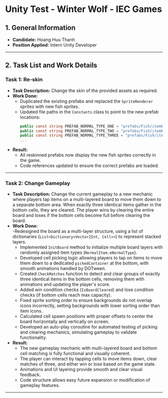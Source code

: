 # Unity Test - Winter Wolf - IEC Games

## 1. General Information
- **Candidate:** Hoang Huu Thanh
- **Position Applied:** Intern Unity Developer

---

## 2. Task List and Work Details

### Task 1: Re-skin
- **Task Description:** Change the skin of the provided assets as required.
- **Work Done:**  
  - Duplicated the existing prefabs and replaced the `SpriteRenderer` sprites with new fish sprites.  
  - Updated file paths in the `Constants` class to point to the new prefab locations:  
    ```csharp
    public const string PREFAB_NORMAL_TYPE_ONE = "prefabs/Fish/itemNormal01";
    public const string PREFAB_NORMAL_TYPE_TWO = "prefabs/Fish/itemNormal02";
    public const string PREFAB_NORMAL_TYPE_THREE = "prefabs/Fish/itemNormal03";
    ...
    ```
- **Result:**  
  - All reskinned prefabs now display the new fish sprites correctly in the game.  
  - Code references updated to ensure the correct prefabs are loaded.

---

### Task 2: Change Gameplay
- **Task Description:** Change the current gameplay to a new mechanic where players tap items on a multi-layered board to move them down to a separate bottom area. When exactly three identical items gather in the bottom cells, they are cleared. The player wins by clearing the entire board and loses if the bottom cells become full before clearing the board.
- **Work Done:**  
  -Redesigned the board as a multi-layer structure, using a list of dictionaries (`List<Dictionary<Vector2Int, Cell>>`) to represent stacked layers.
  - Implemented `InitBoard` method to initialize multiple board layers with randomly assigned item types (`NormalItem.eNormalType`).
  - Developed cell picking logic allowing players to tap on items to move them down to a dedicated `pickedContainer` at the bottom, with smooth animations handled by DOTween.
  - Created `CheckMatches` function to detect and clear groups of exactly three identical items in the bottom cells, removing them with animations and updating the player's score.
  - Added win condition checks (`IsBoardCleared`) and lose condition checks (if bottom cells reach max capacity).
  - Fixed sprite sorting order to ensure backgrounds do not overlap icons incorrectly, setting backgrounds with lower sorting order than item icons.
  - Calculated cell spawn positions with proper offsets to center the board horizontally and vertically on screen.
  - Developed an auto-play coroutine for automated testing of picking and clearing mechanics, simulating gameplay to validate functionality.
- **Result:**  
  - The new gameplay mechanic with multi-layered board and bottom cell matching is fully functional and visually coherent.
  - The player can interact by tapping cells to move items down, clear matches of three, and either win or lose based on the game state.
  - Animations and UI layering provide smooth and clear visual feedback.
  - Code structure allows easy future expansion or modification of gameplay features.
---

